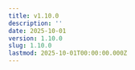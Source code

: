 ```yaml
---
title: v1.10.0
description: ''
date: 2025-10-01
version: 1.10.0
slug: 1.10.0
lastmod: 2025-10-01T00:00:00.000Z
---
```

